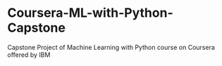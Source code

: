 # Coursera-ML-with-Python-Capstone
Capstone Project of Machine Learning with Python course on Coursera offered by IBM
